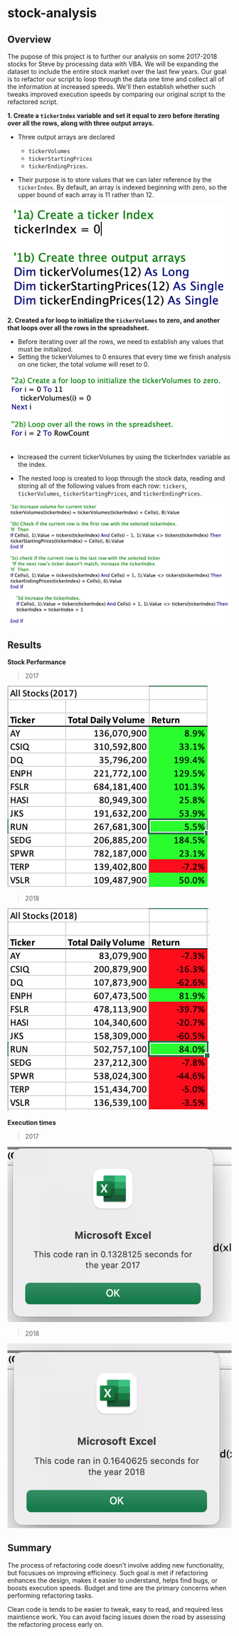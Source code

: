# stock-analysis

## Overview

The pupose of this project is to further our analysis on some 2017-2018 stocks for Steve by processing data with VBA. We will be expanding the dataset to include the entire stock market over the last few years. Our goal is to refactor our script to loop through the data one time and collect all of the information at increased speeds. We'll then establish whether such tweaks improved execution speeds by comparing our original script to the refactored script.

**1. Create a `tickerIndex` variable and set it equal to zero before iterating over all the rows, along with three output arrays.**

* Three output arrays are declared
    * `tickerVolumes`
    * `tickerStartingPrices`
    * `tickerEndingPrices`.

* Their purpose is to store values that we can later reference by the `tickerIndex`. By default, an array is indexed beginning with zero, so the upper bound of each array is 11 rather than 12.


![name-of-you-image](https://github.com/natedlewis/stock-analysis/blob/main/resources/VBA_Challenge_2_Code_1.png)

**2. Created a for loop to initialize the `tickerVolumes` to zero, and another that loops over all the rows in the spreadsheet.**

* Before iterating over all the rows, we need to establish any values that must be initialized. 
* Setting the tickerVolumes to 0 ensures that every time we finish analysis on one ticker, the total volume will reset to 0.


![name-of-you-image](https://github.com/natedlewis/stock-analysis/blob/main/resources/VBA_Challenge_2_Code_2.png?raw=true)

* Increased the current tickerVolumes by using the tickerIndex variable as the index.

* The nested loop is created to loop through the stock data, reading and storing all of the following values from each row: `tickers`, `tickerVolumes`, `tickerStartingPrices`, and `tickerEndingPrices`.


![name-of-you-image](https://github.com/natedlewis/stock-analysis/blob/main/resources/VBA_Challenge_2_Code_3.png?raw=true)

## Results

**Stock Performance**

> 2017


![name-of-you-image](https://github.com/natedlewis/stock-analysis/blob/main/resources/VBA_Challenge_2_2017_Performance.png?raw=true)

> 2018


![name-of-you-image](https://github.com/natedlewis/stock-analysis/blob/main/resources/VBA_Challenge_2_2018_Performance.png?raw=true)

**Execution times**

> 2017


![name-of-you-image](https://github.com/natedlewis/stock-analysis/blob/main/resources/VBA_Challenge_2017.png?raw=true)

> 2018


![name-of-you-image](https://github.com/natedlewis/stock-analysis/blob/main/resources/VBA_Challenge_2018.png?raw=true)

## Summary

The process of refactoring code doesn't involve adding new functionality, but focusues on improving efficinecy. Such goal is met if refactoring enhances the design, makes it easier to understand, helps find bugs, or boosts execution speeds. Budget and time are the primary concerns when performing refactoring tasks. 

Clean code is tends to be easier to tweak, easy to read, and required less maintience work. You can avoid facing issues down the road by assessing the refactoring process early on.
 
